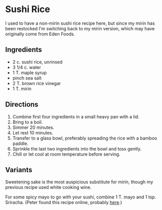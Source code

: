 # Sushi Rice

I used to have a non-mirin sushi rice recipe here, but since my mirin has been restocked I'm switching back to my mirin version, which may have originally come from Eden Foods.

## Ingredients

* 2 c. sushi rice, unrinsed
* 3 1/4 c. water
* 1 T. maple syrup
* pinch sea salt
* 2 T. brown rice vinegar
* 1 T. mirin

## Directions

1. Combine first four ingredients in a small heavy pan with a lid.
2. Bring to a boil.
3. Simmer 20 minutes.
4. Let rest 10 minutes.
5. Transfer to a glass bowl, preferably spreading the rice with a bamboo paddle.
6. Sprinkle the last two ingredients into the bowl and toss gently.
7. Chill or let cool at room temperature before serving.

## Variants

Sweetening sake is the most auspicious substitute for mirin, though my previous recipe used white cooking wine.

For some spicy mayo to go with your sushi, combine 1 T. mayo and 1 tsp. Sriracha.  (Peter found this recipe online, probably [here](http://www.justonecookbook.com/how_to/spicy-mayo-recipe/).)
